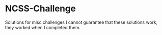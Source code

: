 # NCSS-Challenge
Solutions for misc challenges
I cannot guarantee that these solutions work, they worked when I completed them.

